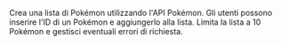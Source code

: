 Crea una lista di Pokémon utilizzando l'API Pokémon. Gli utenti possono inserire l'ID di un Pokémon e aggiungerlo alla lista. Limita la lista a 10 Pokémon e gestisci eventuali errori di richiesta.
